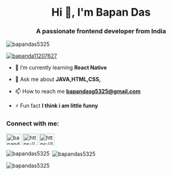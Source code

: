 <h1 align="center">Hi 👋, I'm Bapan Das</h1>
<h3 align="center">A passionate frontend developer from India</h3>

<p align="left"> <img src="https://komarev.com/ghpvc/?username=bapandas5325&label=Profile%20views&color=0e75b6&style=flat" alt="bapandas5325" /> </p>

<p align="left"> <a href="https://twitter.com/bapanda11207627" target="blank"><img src="https://img.shields.io/twitter/follow/bapanda11207627?logo=twitter&style=for-the-badge" alt="bapanda11207627" /></a> </p>

- 🌱 I’m currently learning **React Native**

- 💬 Ask me about **JAVA,HTML,CSS,**

- 📫 How to reach me **bapandasg5325@gmail.com**

- ⚡ Fun fact **I think i am little funny**

<h3 align="left">Connect with me:</h3>
<p align="left">
<a href="https://twitter.com/bapanda11207627" target="blank"><img align="center" src="https://raw.githubusercontent.com/rahuldkjain/github-profile-readme-generator/master/src/images/icons/Social/twitter.svg" alt="bapanda11207627" height="30" width="40" /></a>
<a href="https://linkedin.com/in/https://www.linkedin.com/in/bapan-das/" target="blank"><img align="center" src="https://raw.githubusercontent.com/rahuldkjain/github-profile-readme-generator/master/src/images/icons/Social/linked-in-alt.svg" alt="https://www.linkedin.com/in/bapan-das/" height="30" width="40" /></a>
<a href="https://www.leetcode.com/https://leetcode.com/bapandas55/" target="blank"><img align="center" src="https://raw.githubusercontent.com/rahuldkjain/github-profile-readme-generator/master/src/images/icons/Social/leet-code.svg" alt="https://leetcode.com/bapandas55/" height="30" width="40" /></a>
</p>



<p><img align="left" src="https://github-readme-stats.vercel.app/api/top-langs?username=bapandas5325&show_icons=true&locale=en&layout=compact" alt="bapandas5325" /></p>

<p>&nbsp;<img align="center" src="https://github-readme-stats.vercel.app/api?username=bapandas5325&show_icons=true&locale=en" alt="bapandas5325" /></p>

<p><img align="center" src="https://github-readme-streak-stats.herokuapp.com/?user=bapandas5325&" alt="bapandas5325" /></p>

